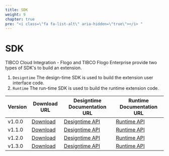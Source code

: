```yaml
---
title: SDK
weight: 9
chapter: true
pre: "<i class=\"fa fa-list-alt\" aria-hidden=\"true\"></i> "
---
```


# SDK

TIBCO Cloud Integration - Flogo and TIBCO Flogo Enterprise provide two types of SDK's to build an extension.

 1. `Designtime` 
 The design-time SDK is used to build the extension user interface code.
 2. `Runtime`
 The run-time SDK is used to build the runtime extension code.

| Version | Download URL | Designtime Documentation URL | Runtime Documentation URL 
| ------- | ------------------------------------------------------------- | ----------------------------- | ---------------------------------------------------
| v1.0.0  | [Download](https://github.com/TIBCOSoftware/tci-flogo/releases/tag/1.0.0) | [Designtime API](../wi-studio/v1.0.0/) | [Runtime API](https://pkg.go.dev/github.com/project-flogo/core@v1.0.0)        
| v1.1.0  | [Download](https://github.com/TIBCOSoftware/tci-flogo/releases/tag/1.1.0) | [Designtime API](../wi-studio/v1.1.0/) | [Runtime API](https://pkg.go.dev/github.com/project-flogo/core@v1.1.0)
| v1.2.0  | [Download](https://github.com/TIBCOSoftware/tci-flogo/releases/tag/1.2.0) | [Designtime API](../wi-studio/v1.2.0/) | [Runtime API](https://pkg.go.dev/github.com/project-flogo/core@v1.2.0)
| v1.3.0  | [Download](https://github.com/TIBCOSoftware/tci-flogo/releases/tag/1.3.0) | [Designtime API](../wi-studio/v1.3.0/) | [Runtime API](https://pkg.go.dev/github.com/project-flogo/core@v1.3.0)
